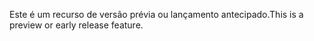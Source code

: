 <span data-ttu-id="7497b-101">Este é um recurso de versão prévia ou lançamento antecipado.</span><span class="sxs-lookup"><span data-stu-id="7497b-101">This is a preview or early release feature.</span></span>